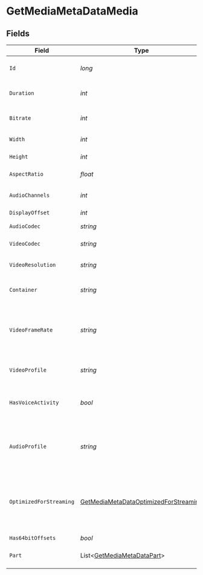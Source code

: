 # GetMediaMetaDataMedia


## Fields

| Field                                                                                                   | Type                                                                                                    | Required                                                                                                | Description                                                                                             | Example                                                                                                 |
| ------------------------------------------------------------------------------------------------------- | ------------------------------------------------------------------------------------------------------- | ------------------------------------------------------------------------------------------------------- | ------------------------------------------------------------------------------------------------------- | ------------------------------------------------------------------------------------------------------- |
| `Id`                                                                                                    | *long*                                                                                                  | :heavy_check_mark:                                                                                      | Unique media identifier.                                                                                | 387322                                                                                                  |
| `Duration`                                                                                              | *int*                                                                                                   | :heavy_minus_sign:                                                                                      | Duration of the media in milliseconds.                                                                  | 9610350                                                                                                 |
| `Bitrate`                                                                                               | *int*                                                                                                   | :heavy_minus_sign:                                                                                      | Bitrate in bits per second.                                                                             | 25512                                                                                                   |
| `Width`                                                                                                 | *int*                                                                                                   | :heavy_minus_sign:                                                                                      | Video width in pixels.                                                                                  | 3840                                                                                                    |
| `Height`                                                                                                | *int*                                                                                                   | :heavy_minus_sign:                                                                                      | Video height in pixels.                                                                                 | 1602                                                                                                    |
| `AspectRatio`                                                                                           | *float*                                                                                                 | :heavy_minus_sign:                                                                                      | Aspect ratio of the video.                                                                              | 2.35                                                                                                    |
| `AudioChannels`                                                                                         | *int*                                                                                                   | :heavy_minus_sign:                                                                                      | Number of audio channels.                                                                               | 6                                                                                                       |
| `DisplayOffset`                                                                                         | *int*                                                                                                   | :heavy_minus_sign:                                                                                      | N/A                                                                                                     | 50                                                                                                      |
| `AudioCodec`                                                                                            | *string*                                                                                                | :heavy_minus_sign:                                                                                      | Audio codec used.                                                                                       | eac3                                                                                                    |
| `VideoCodec`                                                                                            | *string*                                                                                                | :heavy_minus_sign:                                                                                      | Video codec used.                                                                                       | hevc                                                                                                    |
| `VideoResolution`                                                                                       | *string*                                                                                                | :heavy_minus_sign:                                                                                      | Video resolution (e.g., 4k).                                                                            | 4k                                                                                                      |
| `Container`                                                                                             | *string*                                                                                                | :heavy_minus_sign:                                                                                      | File container type.                                                                                    | mkv                                                                                                     |
| `VideoFrameRate`                                                                                        | *string*                                                                                                | :heavy_minus_sign:                                                                                      | Frame rate of the video. Values found include NTSC, PAL, 24p<br/>                                       | 24p                                                                                                     |
| `VideoProfile`                                                                                          | *string*                                                                                                | :heavy_minus_sign:                                                                                      | Video profile (e.g., main 10).                                                                          | main 10                                                                                                 |
| `HasVoiceActivity`                                                                                      | *bool*                                                                                                  | :heavy_check_mark:                                                                                      | Indicates whether voice activity is detected.                                                           | false                                                                                                   |
| `AudioProfile`                                                                                          | *string*                                                                                                | :heavy_minus_sign:                                                                                      | The audio profile used for the media (e.g., DTS, Dolby Digital, etc.).                                  | dts                                                                                                     |
| `OptimizedForStreaming`                                                                                 | [GetMediaMetaDataOptimizedForStreaming](../../Models/Requests/GetMediaMetaDataOptimizedForStreaming.md) | :heavy_minus_sign:                                                                                      | Has this media been optimized for streaming. NOTE: This can be 0, 1, false or true                      |                                                                                                         |
| `Has64bitOffsets`                                                                                       | *bool*                                                                                                  | :heavy_minus_sign:                                                                                      | N/A                                                                                                     | false                                                                                                   |
| `Part`                                                                                                  | List<[GetMediaMetaDataPart](../../Models/Requests/GetMediaMetaDataPart.md)>                             | :heavy_check_mark:                                                                                      | An array of parts for this media item.                                                                  |                                                                                                         |